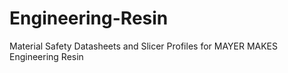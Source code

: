 # Engineering-Resin
Material Safety Datasheets and Slicer Profiles for MAYER MAKES Engineering Resin
